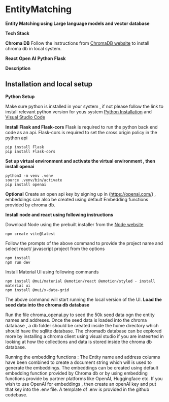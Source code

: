 # EntityMatching

**Entity Matching using Large language models and vector database**

**Tech Stack**


**Chroma DB** 
Follow the instructions from [ChromaDB website](https://www.trychroma.com/) to install chroma db in local system.


**React** 
**Open AI** 
**Python** 
**Flask** 

**Description**


## Installation and local setup 

**Python Setup** 

Make sure python is installed in your system , if not please follow the link to install relevant python version for yous system [Python Installation](https://www.python.org/downloads) and [Visual Studio Code](https://code.visualstudio.com/) 

**Install Flask and Flask-cors** 
Flask is required to run the python back end code as an api. Flask-cors is required to set the cross origin policy in the python api

```
pip install Flask
pip install Flask-cors
```


**Set up virtual environment and activate the virtual environment , then install openai** 
``` 
python3 -m venv .venv
source .venv/bin/activate
pip install openai
``` 

**Optional** Create an open api key by signing up in (https://openai.com/) , embeddings can also be created using default Embedding functions provided by chroma db.

**Install node and react using following instructions**

Download Node using the prebuilt installer from the [Node website](https://nodejs.org/en/download/prebuilt-installer)

```
npm create vite@latest

```
Follow the prompts of the above command to provide the project name and select react/ javascript project from the options

```
npm install
npm run dev

```
Install Material UI using following commands

```
npm install @mui/material @emotion/react @emotion/styled - install material ui
npm install @mui/x-data-grid

```



The above command will start running the local version of the UI.
**Load the seed data into the chroma db database**

Run the file chroma_openai.py to seed the 50k seed data ogn the entity names and addreses. Once the seed data is loaded into the chroma database , a db folder should be created inside the home directory which should have the sqllite database. The chromadb database can be explored more by installing a chroma client using visual studio if you are instesrted in looking at how the collections and data is stored inside the chroma db database.

Running the embedding functions : The Entity name and address columns have been combined to create a document string which will is used to generate the embeddings. The embeddings can be created using default embedding function provided by Chroma db or by using embedding functions provide by partner platforms like OpenAI, Huggingface etc. If you wish to use OpenAI for embeddings , then create an openAI key and put that key into the .env file. A template of .env is provided in the github codebase.






